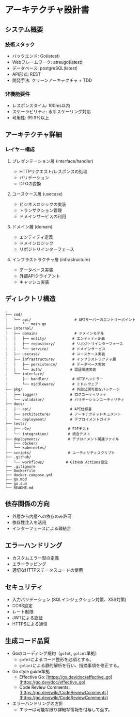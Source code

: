 # アーキテクチャ設計書

## システム概要
### 技術スタック
- バックエンド: Go(latest)
- Webフレームワーク: atreugo(latest)
- データベース: postgreSQL(latest)
- API形式: REST
- 開発手法: クリーンアーキテクチャ + TDD

### 非機能要件
- レスポンスタイム: 100ms以内
- スケーラビリティ: 水平スケーリング対応
- 可用性: 99.9%以上

## アーキテクチャ詳細
### レイヤー構成
1. プレゼンテーション層 (interface/handler)
   - HTTPリクエスト/レスポンスの処理
   - バリデーション
   - DTOの変換

2. ユースケース層 (usecase)
   - ビジネスロジックの実装
   - トランザクション管理
   - ドメインサービスの利用

3. ドメイン層 (domain)
   - エンティティ定義
   - ドメインロジック
   - リポジトリインターフェース

4. インフラストラクチャ層 (infrastructure)
   - データベース実装
   - 外部APIクライアント
   - キャッシュ実装

## ディレクトリ構造
```
.
├── cmd/
│   └── api/                    # APIサーバーのエントリーポイント
│       └── main.go
├── internal/
│   ├── domain/                 # ドメインモデル
│   │   ├── entity/            # エンティティ定義
│   │   ├── repository/        # リポジトリインターフェース
│   │   └── service/           # ドメインサービス
│   ├── usecase/               # ユースケース実装
│   ├── infrastructure/        # インフラストラクチャ層
│   │   ├── persistence/       # データベース実装
│   │   └── auth/             # 認証関連実装
│   └── interface/
│       ├── handler/           # HTTPハンドラー
│       └── middleware/        # ミドルウェア
├── pkg/                       # 外部公開可能なパッケージ
│   ├── logger/               # ログユーティリティ
│   └── validator/            # バリデーションユーティリティ
├── docs/
│   ├── api/                  # API仕様書
│   ├── architecture/         # アーキテクチャドキュメント
│   └── deployment/           # デプロイメントガイド
├── tests/
│   ├── e2e/                 # E2Eテスト
│   └── integration/         # 統合テスト
├── deployments/             # デプロイメント関連ファイル
│   ├── docker/
│   └── kubernetes/
├── scripts/                 # ユーティリティスクリプト
├── .github/
│   └── workflows/          # GitHub Actions設定
├── .gitignore
├── Dockerfile
├── docker-compose.yml
├── go.mod
├── go.sum
└── README.md
```
## 依存関係の方向
- 外層から内層への依存のみ許可
- 依存性注入を活用
- インターフェースによる疎結合

## エラーハンドリング
- カスタムエラー型の定義
- エラーラッピング
- 適切なHTTPステータスコードの使用

## セキュリティ
- 入力バリデーション (SQLインジェクション対策、XSS対策)
- CORS設定
- レート制限
- JWTによる認証
- HTTPSによる通信

## 生成コード品質
* Goのコーディング規約（`gofmt`, `golint`準拠）
    * `gofmt`によるコード整形を必須とする。
    * `golint`による静的解析を行い、指摘事項を修正する。
* Go style guide準拠
    * Effective Go: [https://go.dev/doc/effective_go](https://go.dev/doc/effective_go)
    * Code Review Comments: [https://go.dev/wiki/CodeReviewComments](https://go.dev/wiki/CodeReviewComments)
* エラーハンドリングの方針
    * エラーは可能な限り詳細な情報を付与して返す。
